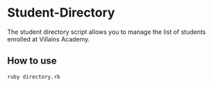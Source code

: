# Student-Directory
 
 The student directory script allows you to manage the list of students enrolled at Villains Academy.
 
 ## How to use ##
 
 ```shell
 ruby directory.rb
 ```